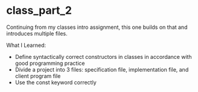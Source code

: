 # class_part_2
Continuing from my classes intro assignment, this one builds on that and introduces multiple files.

What I Learned:
- Define syntactically correct constructors in classes in accordance with good programming practice
- Divide a project into 3 files: specification file, implementation file, and client program file
- Use the const keyword correctly

